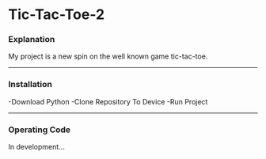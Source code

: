 # Tic-Tac-Toe-2

### Explanation

My project is a new spin on the well known game tic-tac-toe.

---

### Installation

-Download Python
-Clone Repository To Device
-Run Project

---

### Operating Code

In development...
